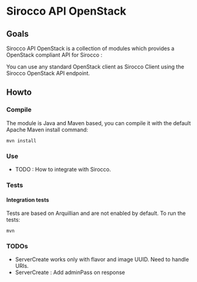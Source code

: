# Sirocco API OpenStack

## Goals

Sirocco API OpenStack is a collection of modules which provides a OpenStack compliant API for Sirocco :

You can use any standard OpenStack client as Sirocco Client using the Sirocco OpenStack API endpoint.

## Howto

### Compile

The module is Java and Maven based, you can compile it with the default Apache Maven install command:

    mvn install

### Use

- TODO : How to integrate with Sirocco.

### Tests

#### Integration tests

Tests are based on Arquillian and are not enabled by default. To run the tests:

    mvn

### TODOs

- ServerCreate works only with flavor and image UUID. Need to handle URIs.
- ServerCreate : Add adminPass on response